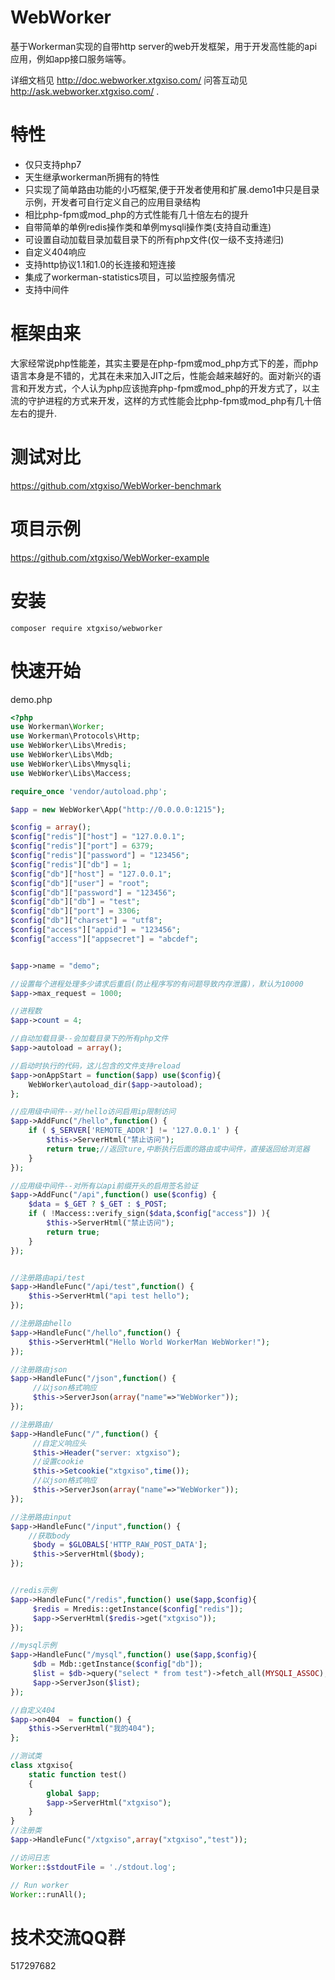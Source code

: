 WebWorker
========

基于Workerman实现的自带http server的web开发框架，用于开发高性能的api应用，例如app接口服务端等。 

详细文档见 http://doc.webworker.xtgxiso.com/ 
问答互动见 http://ask.webworker.xtgxiso.com/ .

特性
========
* 仅只支持php7
* 天生继承workerman所拥有的特性
* 只实现了简单路由功能的小巧框架,便于开发者使用和扩展.demo1中只是目录示例，开发者可自行定义自己的应用目录结构
* 相比php-fpm或mod_php的方式性能有几十倍左右的提升
* 自带简单的单例redis操作类和单例mysqli操作类(支持自动重连)
* 可设置自动加载目录加载目录下的所有php文件(仅一级不支持递归)
* 自定义404响应
* 支持http协议1.1和1.0的长连接和短连接
* 集成了workerman-statistics项目，可以监控服务情况
* 支持中间件

框架由来
========
大家经常说php性能差，其实主要是在php-fpm或mod_php方式下的差，而php语言本身是不错的，尤其在未来加入JIT之后，性能会越来越好的。面对新兴的语言和开发方式，个人认为php应该抛弃php-fpm或mod_php的开发方式了，以主流的守护进程的方式来开发，这样的方式性能会比php-fpm或mod_php有几十倍左右的提升.

测试对比
========
https://github.com/xtgxiso/WebWorker-benchmark

项目示例
========
https://github.com/xtgxiso/WebWorker-example


安装
========

```
composer require xtgxiso/webworker
```

快速开始
======
demo.php
```php
<?php
use Workerman\Worker;
use Workerman\Protocols\Http;
use WebWorker\Libs\Mredis;
use WebWorker\Libs\Mdb;
use WebWorker\Libs\Mmysqli;
use WebWorker\Libs\Maccess;

require_once 'vendor/autoload.php';

$app = new WebWorker\App("http://0.0.0.0:1215");

$config = array();
$config["redis"]["host"] = "127.0.0.1";
$config["redis"]["port"] = 6379;
$config["redis"]["password"] = "123456";
$config["redis"]["db"] = 1;
$config["db"]["host"] = "127.0.0.1";
$config["db"]["user"] = "root";
$config["db"]["password"] = "123456";
$config["db"]["db"] = "test";
$config["db"]["port"] = 3306;
$config["db"]["charset"] = "utf8";
$config["access"]["appid"] = "123456";
$config["access"]["appsecret"] = "abcdef";


$app->name = "demo";

//设置每个进程处理多少请求后重启(防止程序写的有问题导致内存泄露)，默认为10000
$app->max_request = 1000;

//进程数
$app->count = 4;

//自动加载目录--会加载目录下的所有php文件
$app->autoload = array();

//启动时执行的代码，这儿包含的文件支持reload
$app->onAppStart = function($app) use($config){
    WebWorker\autoload_dir($app->autoload);     
};

//应用级中间件--对/hello访问启用ip限制访问
$app->AddFunc("/hello",function() {
    if ( $_SERVER['REMOTE_ADDR'] != '127.0.0.1' ) {
        $this->ServerHtml("禁止访问");
        return true;//返回ture,中断执行后面的路由或中间件，直接返回给浏览器
    }   
});

//应用级中间件--对所有以api前缀开头的启用签名验证
$app->AddFunc("/api",function() use($config) {
    $data = $_GET ? $_GET : $_POST;
    if ( !Maccess::verify_sign($data,$config["access"]) ){
        $this->ServerHtml("禁止访问");
        return true;
    }
});


//注册路由api/test
$app->HandleFunc("/api/test",function() {
    $this->ServerHtml("api test hello");
});

//注册路由hello
$app->HandleFunc("/hello",function() {
    $this->ServerHtml("Hello World WorkerMan WebWorker!");
});

//注册路由json
$app->HandleFunc("/json",function() {
     //以json格式响应
     $this->ServerJson(array("name"=>"WebWorker"));
});

//注册路由/
$app->HandleFunc("/",function() {
     //自定义响应头
     $this->Header("server: xtgxiso");
     //设置cookie
     $this->Setcookie("xtgxiso",time()); 
     //以json格式响应
     $this->ServerJson(array("name"=>"WebWorker"));
});

//注册路由input
$app->HandleFunc("/input",function() {
    //获取body
     $body = $GLOBALS['HTTP_RAW_POST_DATA'];
     $this->ServerHtml($body);
});


//redis示例
$app->HandleFunc("/redis",function() use($app,$config){
     $redis = Mredis::getInstance($config["redis"]);
     $app->ServerHtml($redis->get("xtgxiso"));
});

//mysql示例
$app->HandleFunc("/mysql",function() use($app,$config){
     $db = Mdb::getInstance($config["db"]);
     $list = $db->query("select * from test")->fetch_all(MYSQLI_ASSOC);
     $app->ServerJson($list);
});

//自定义404
$app->on404  = function() {
    $this->ServerHtml("我的404");
};

//测试类
class xtgxiso{
    static function test()
    {
        global $app;
        $app->ServerHtml("xtgxiso");
    }
}
//注册类
$app->HandleFunc("/xtgxiso",array("xtgxiso","test"));

//访问日志
Worker::$stdoutFile = './stdout.log';

// Run worker
Worker::runAll();
```


技术交流QQ群
========
517297682

